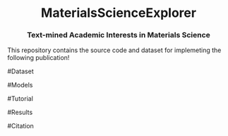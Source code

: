 <h1 align="center">MaterialsScienceExplorer</h1>
<h3 align="center">Text-mined Academic Interests in Materials Science</h3>

</p>

This repository contains the  source code and dataset for implemeting the following publication! 

#Dataset

#Models

#Tutorial

#Results

#Citation

